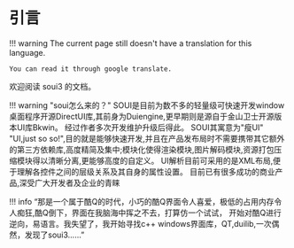 # 引言
!!! warning
    The current page still doesn't have a translation for this language.

    You can read it through google translate.





欢迎阅读 soui3 的文档。

!!! warning "soui怎么来的？"
     SOUI是目前为数不多的轻量级可快速开发window桌面程序开源DirectUI库,其前身为Duiengine,更早期则是源自于金山卫士开源版本UI库Bkwin。
     经过作者多次开发维护升级后得此。
     SOUI其寓意为"瘦UI" "UI,just so so!",目的就是能够快速开发,并且在产品发布局时不需要携带其它额外的第三方依赖库,高度精简及集中;模块化使得渲染模块,图片解码模块,资源打包压缩模块得以清晰分离,更能够高度的自定义。
     UI解析目前可采用的是XML布局,便于理解各控件之间的层级关系及其自身的属性设置。
     目前已有很多成功的商业产品,深受广大开发者及企业的青睐

!!! info 
 “那是一个属于酷Q的时代，小巧的酷Q界面令人喜爱，极低的占用内存令人痴狂,酷Q倒下，界面在我脑海中挥之不去，打算仿一个试试，
 开始对酷Q进行逆向，易语言。我失望了，我开始寻找c++ windows界面库，QT,duilib,一次偶然，发现了soui3......”